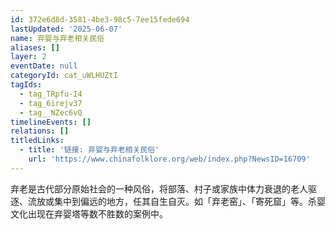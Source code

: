 ```yaml
---
id: 372e6d8d-3581-4be3-98c5-7ee15fede694
lastUpdated: '2025-06-07'
name: 弃婴与弃老相关民俗
aliases: []
layer: 2
eventDate: null
categoryId: cat_uWLHUZtI
tagIds:
  - tag_TRpfu-I4
  - tag_6irejv37
  - tag__NZec6vQ
timelineEvents: []
relations: []
titledLinks:
  - title: '链接: 弃婴与弃老相关民俗'
    url: 'https://www.chinafolklore.org/web/index.php?NewsID=16709'
---
```

弃老是古代部分原始社会的一种风俗，将部落、村子或家族中体力衰退的老人驱逐、流放或集中到偏远的地方，任其自生自灭。如「弃老窑」、「寄死窟」等。杀婴文化出现在弃婴塔等数不胜数的案例中。
